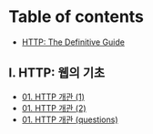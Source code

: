 # Table of contents

* [HTTP: The Definitive Guide](README.md)

## I. HTTP: 웹의 기초 <a id="i.http-the-webs-foundation"></a>

* [01. HTTP 개관 \(1\)](i.http-the-webs-foundation/01.overview-of-http-1.md)
* [01. HTTP 개관 \(2\)](i.http-the-webs-foundation/01.overview-of-http-2.md)
* [01. HTTP 개관 \(questions\)](i.http-the-webs-foundation/01.overview-of-http-questions.md)


